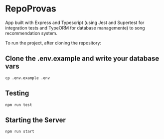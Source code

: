 # RepoProvas 

App built with Express and Typescript (using Jest and Supertest for integration tests and TypeORM for database managemente) to song recommendation system.


To run the project, after cloning the repository:

## Clone the .env.example and write your database vars
`cp .env.example .env`

## Testing

`npm run test`

## Starting the Server

`npm run start`